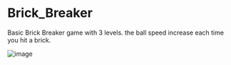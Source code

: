 # Brick_Breaker

Basic Brick Breaker game with 3 levels.
the ball speed increase each time you hit a brick.

![image](https://user-images.githubusercontent.com/74299935/184530649-273bea17-03c0-4bc3-b511-3756b2593d8b.png)
